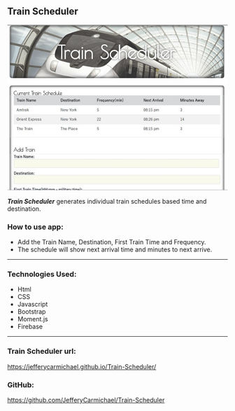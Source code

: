 ## Train Scheduler

![GitHub Logo](assets/images/Scheduler.jpg)


__*Train Scheduler*__ generates individual train schedules based time and destination.

### How to use app:
 
* Add the Train Name, Destination, First Train Time and Frequency.
* The schedule will show next arrival time and minutes to next arrive.

---
### Technologies Used:

* Html
* CSS
* Javascript
* Bootstrap
* Moment.js
* Firebase



---
### Train Scheduler url:
https://jefferycarmichael.github.io/Train-Scheduler/

### GitHub:
https://github.com/JefferyCarmichael/Train-Scheduler
